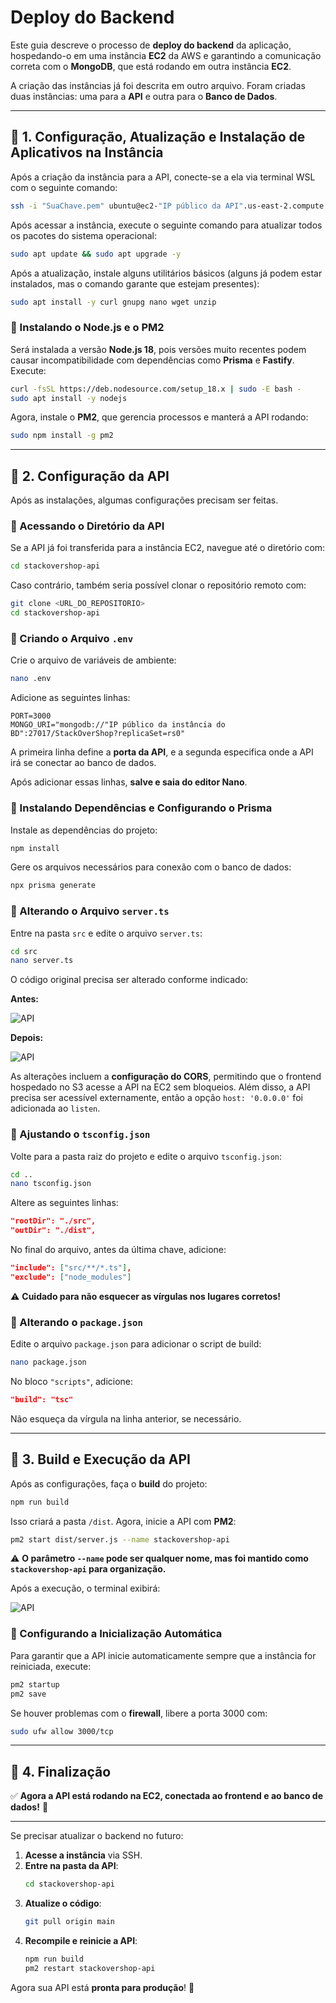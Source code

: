 # Deploy do Backend

Este guia descreve o processo de **deploy do backend** da aplicação, hospedando-o em uma instância **EC2** da AWS e garantindo a comunicação correta com o **MongoDB**, que está rodando em outra instância **EC2**.

A criação das instâncias já foi descrita em outro arquivo. Foram criadas duas instâncias: uma para a **API** e outra para o **Banco de Dados**.

---

## 📌 1. Configuração, Atualização e Instalação de Aplicativos na Instância

Após a criação da instância para a API, conecte-se a ela via terminal WSL com o seguinte comando:

```sh
ssh -i "SuaChave.pem" ubuntu@ec2-"IP público da API".us-east-2.compute.amazonaws.com
```

Após acessar a instância, execute o seguinte comando para atualizar todos os pacotes do sistema operacional:

```sh
sudo apt update && sudo apt upgrade -y
```

Após a atualização, instale alguns utilitários básicos (alguns já podem estar instalados, mas o comando garante que estejam presentes):

```sh
sudo apt install -y curl gnupg nano wget unzip
```

### 🔹 Instalando o Node.js e o PM2

Será instalada a versão **Node.js 18**, pois versões muito recentes podem causar incompatibilidade com dependências como **Prisma** e **Fastify**. Execute:

```sh
curl -fsSL https://deb.nodesource.com/setup_18.x | sudo -E bash -
sudo apt install -y nodejs
```

Agora, instale o **PM2**, que gerencia processos e manterá a API rodando:

```sh
sudo npm install -g pm2
```

---

## 📌 2. Configuração da API

Após as instalações, algumas configurações precisam ser feitas.

### 🔹 Acessando o Diretório da API

Se a API já foi transferida para a instância EC2, navegue até o diretório com:

```sh
cd stackovershop-api
```

Caso contrário, também seria possível clonar o repositório remoto com:

```sh
git clone <URL_DO_REPOSITORIO>
cd stackovershop-api
```

### 🔹 Criando o Arquivo `.env`

Crie o arquivo de variáveis de ambiente:

```sh
nano .env
```

Adicione as seguintes linhas:

```env
PORT=3000
MONGO_URI="mongodb://"IP público da instância do BD":27017/StackOverShop?replicaSet=rs0"
```

A primeira linha define a **porta da API**, e a segunda especifica onde a API irá se conectar ao banco de dados.

Após adicionar essas linhas, **salve e saia do editor Nano**.

### 🔹 Instalando Dependências e Configurando o Prisma

Instale as dependências do projeto:

```sh
npm install
```

Gere os arquivos necessários para conexão com o banco de dados:

```sh
npx prisma generate
```

### 🔹 Alterando o Arquivo `server.ts`

Entre na pasta `src` e edite o arquivo `server.ts`:

```sh
cd src
nano server.ts
```

O código original precisa ser alterado conforme indicado:

**Antes:**

![API](images/API_01.png)

**Depois:**

![API](images/API_02.png)

As alterações incluem a **configuração do CORS**, permitindo que o frontend hospedado no S3 acesse a API na EC2 sem bloqueios. Além disso, a API precisa ser acessível externamente, então a opção `host: '0.0.0.0'` foi adicionada ao `listen`.

### 🔹 Ajustando o `tsconfig.json`

Volte para a pasta raiz do projeto e edite o arquivo `tsconfig.json`:

```sh
cd ..
nano tsconfig.json
```

Altere as seguintes linhas:

```json
"rootDir": "./src",
"outDir": "./dist",
```

No final do arquivo, antes da última chave, adicione:

```json
"include": ["src/**/*.ts"],
"exclude": ["node_modules"]
```

⚠ **Cuidado para não esquecer as vírgulas nos lugares corretos!**

### 🔹 Alterando o `package.json`

Edite o arquivo `package.json` para adicionar o script de build:

```sh
nano package.json
```

No bloco `"scripts"`, adicione:

```json
"build": "tsc"
```

Não esqueça da vírgula na linha anterior, se necessário.

---

## 📌 3. Build e Execução da API

Após as configurações, faça o **build** do projeto:

```sh
npm run build
```

Isso criará a pasta `/dist`. Agora, inicie a API com **PM2**:

```sh
pm2 start dist/server.js --name stackovershop-api
```

⚠ **O parâmetro `--name` pode ser qualquer nome, mas foi mantido como `stackovershop-api` para organização.**

Após a execução, o terminal exibirá:

![API](images/API_03.png)

### 🔹 Configurando a Inicialização Automática

Para garantir que a API inicie automaticamente sempre que a instância for reiniciada, execute:

```sh
pm2 startup
pm2 save
```

Se houver problemas com o **firewall**, libere a porta 3000 com:

```sh
sudo ufw allow 3000/tcp
```

---

## 📌 4. Finalização

✅ **Agora a API está rodando na EC2, conectada ao frontend e ao banco de dados!** 🎉

---

Se precisar atualizar o backend no futuro:

1. **Acesse a instância** via SSH.
2. **Entre na pasta da API**:
   ```sh
   cd stackovershop-api
   ```
3. **Atualize o código**:
   ```sh
   git pull origin main
   ```
4. **Recompile e reinicie a API**:
   ```sh
   npm run build
   pm2 restart stackovershop-api
   ```

Agora sua API está **pronta para produção**! 🚀